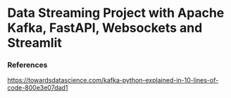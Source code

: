 # Data Streaming Project with Apache Kafka, FastAPI, Websockets and Streamlit


### References
https://towardsdatascience.com/kafka-python-explained-in-10-lines-of-code-800e3e07dad1

